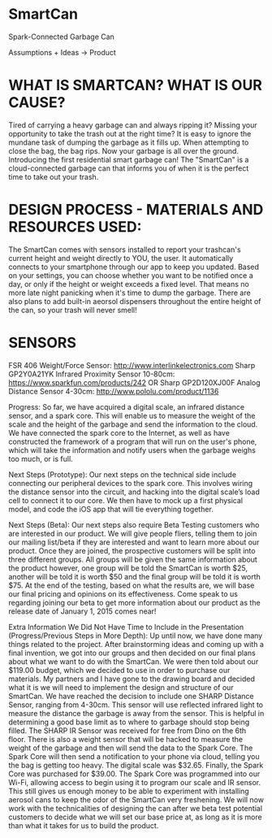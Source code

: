 SmartCan
========

Spark-Connected Garbage Can


Assumptions + Ideas → Product

WHAT IS SMARTCAN? WHAT IS OUR CAUSE?
========
Tired of carrying a heavy garbage can and always ripping it? Missing your opportunity to take the trash out at the right time? It is easy to ignore the mundane task of dumping the garbage as it fills up. When attempting to close the bag, the bag rips. Now your garbage is all over the ground. Introducing the first residential smart garbage can! The "SmartCan" is a cloud-connected garbage can that informs you of when it is the perfect time to take out your trash.

DESIGN PROCESS - MATERIALS AND RESOURCES USED:
========
The SmartCan comes with sensors installed to report your trashcan's current height and weight directly to YOU, the user. It automatically connects to your smartphone through our app to keep you updated. Based on your settings, you can choose whether you want to be notified once a day, or only if the height or weight exceeds a fixed level. That means no more late night panicking when it's time to dump the garbage. There are also plans to add built-in aeorsol dispensers throughout the entire height of the can, so your trash will never smell!

SENSORS
========
FSR 406 Weight/Force Sensor: http://www.interlinkelectronics.com
Sharp GP2Y0A21YK Infrared Proximity Sensor 10-80cm: https://www.sparkfun.com/products/242
                                    OR
Sharp GP2D120XJ00F Analog Distance Sensor 4-30cm: http://www.pololu.com/product/1136




Progress: So far, we have acquired a digital scale, an infrared distance sensor, and a spark core. This will enable us to measure the weight of the scale and the height of the garbage and send the information to the cloud.  We have connected the spark core to the Internet, as well as have constructed the framework of a program that will run on the user's phone, which will take the information and notify users when the garbage weighs too much, or is full.  

Next Steps (Prototype): Our next steps on the technical side include connecting our peripheral devices to the spark core. This involves wiring the distance sensor into the circuit, and hacking into the digital scale’s load cell to connect it to our core. We then have to mock up a first physical model, and code the iOS app that will tie everything together.

Next Steps (Beta): Our next steps also require Beta Testing customers who are interested in our product. We will give people fliers, telling them to join our mailing list/beta if they are interested and want to learn more about our product. Once they are joined, the prospective customers will be split into three different groups. All groups will be given the same information about the product however, one group will be told the SmartCan is worth $25, another will be told it is worth $50 and the final group will be told it is worth $75. At the end of the testing, based on what the results are, we will base our final pricing and opinions on its effectiveness. Come speak to us regarding joining our beta to get more information about our product as the release date of January 1, 2015 comes near!

Extra Information We Did Not Have Time to Include in the Presentation (Progress/Previous Steps in More Depth): Up until now, we have done many things related to the project. After brainstorming ideas and coming up with a final invention, we got into our groups and then decided on our final plans about what we want to do with the SmartCan. We were then told about our $119.00 budget, which we decided to use in order to purchase our materials. My partners and I have gone to the drawing board and decided what it is we will need to implement the design and structure of our SmartCan. We have reached the decision to include one SHARP Distance Sensor, ranging from 4-30cm. This sensor will use reflected infrared light to measure the distance the garbage is away from the sensor. This is helpful in determining a good base limit as to where to garbage should stop being filled. The SHARP IR Sensor was received for free from Dino on the 6th floor. There is also a weight sensor that will be hacked to measure the weight of the garbage and then will send the data to the Spark Core. The Spark Core will then send a notification to your phone via cloud, telling you the bag is getting too heavy. The digital scale was $32.65. Finally, the Spark Core was purchased for $39.00. The Spark Core was programmed into our Wi-Fi, allowing access to begin using it to program our scale and IR sensor.  This still gives us enough money to be able to experiment with installing aerosol cans to keep the odor of the SmartCan very freshening. We will now work with the technicalities of designing the can after we beta test potential customers to decide what we will set our base price at, as long as it is more than what it takes for us to build the product.  
